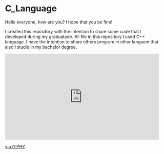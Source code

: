 # C_Language

Hello everyone, how are you? I hope that you be fine!

I created this repository with the intention to share some code that I developed during my graduatade.
All file in this repository I used C++ language. 
I have the intention to share others program in other languem that also I studie in my bachelor degree.


<div style="width:100%;height:0;padding-bottom:56%;position:relative;"><iframe src="https://giphy.com/embed/jngv1bCUNMTTpsn3ZD" width="100%" height="100%" style="position:absolute" frameBorder="0" class="giphy-embed" allowFullScreen></iframe></div><p><a href="https://giphy.com/gifs/christmas-glee-rachel-berry-jngv1bCUNMTTpsn3ZD">via GIPHY</a></p>

